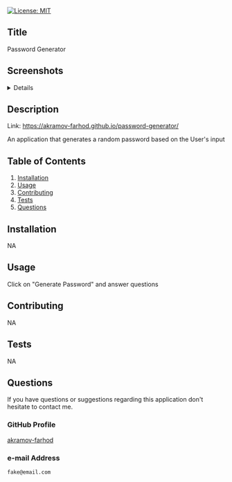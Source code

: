 
  [![License: MIT](https://img.shields.io/badge/License-MIT-yellow.svg)](https://opensource.org/licenses/MIT)
  ## Title
  
  Password Generator
  
  ## Screenshots
  
  <details>
  
![Screenshot 2023-04-20 at 1 20 01 AM](https://user-images.githubusercontent.com/123986533/233292474-76ef8b98-809e-47cf-8141-0ca8eb69217a.png)
  
![Screenshot 2023-04-20 at 1 20 23 AM](https://user-images.githubusercontent.com/123986533/233292498-c927ea38-4ff8-4e85-9635-42356706099d.png)

![Screenshot 2023-04-20 at 1 20 33 AM](https://user-images.githubusercontent.com/123986533/233292509-42d51bd6-2b1d-4299-adcc-625a0e079ea3.png)

![Screenshot 2023-04-20 at 1 20 41 AM](https://user-images.githubusercontent.com/123986533/233292523-7080b72f-81df-4baa-b030-73e6dd9fb4ac.png)

![Screenshot 2023-04-20 at 1 20 45 AM](https://user-images.githubusercontent.com/123986533/233292542-8ad8fce8-bcec-4308-903e-4f6090c32dfc.png)

![Screenshot 2023-04-20 at 1 20 51 AM](https://user-images.githubusercontent.com/123986533/233292861-a4997af8-bba0-4be8-a305-5dce3adfe2fb.png)

![Screenshot 2023-04-20 at 1 21 08 AM](https://user-images.githubusercontent.com/123986533/233292708-3581a80a-8e8f-4225-b73e-9416a3f7aa7b.png)

  </details>

  ## Description 
  Link:
  https://akramov-farhod.github.io/password-generator/
  
  An application that generates a random password based on the User's input
  
  ## Table of Contents
  1. [Installation](#Installation)
  2. [Usage](#Usage)
  3. [Contributing](#Contributing)
  4. [Tests](#Tests)
  5. [Questions](#Questions)
  
  ## Installation
  NA

  ## Usage
  Click on "Generate Password" and answer questions

  ## Contributing
  NA

  ## Tests
  NA

  ## Questions
  If you have questions or suggestions regarding this application
  don't hesitate to contact me.
  
  ### GitHub Profile
  [akramov-farhod](https://github.com/akramov-farhod "GitHub Profile")

  ### e-mail Address
    fake@email.com
  
